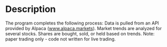 # Description

The program completes the following process:
Data is pulled from an API provided by Alpaca (www.alpaca.markets).
Market trends are analyzed for several stocks.
Shares are bought, sold, or held based on trends.
Note: paper trading only - code not written for live trading.
